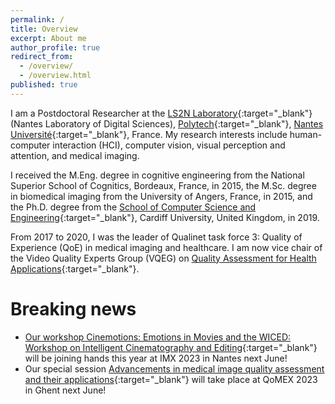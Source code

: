 ```yaml
---
permalink: /
title: Overview
excerpt: About me
author_profile: true
redirect_from:
  - /overview/
  - /overview.html
published: true
---
```

I am a Postdoctoral Researcher at the [LS2N Laboratory](https://www.ls2n.fr/?lang=en){:target="_blank"} (Nantes Laboratory of Digital Sciences), [Polytech](https://polytech.univ-nantes.fr/en){:target="_blank"}, [Nantes Université](https://www.english.univ-nantes.fr/){:target="_blank"}, France. My research interests include human-computer interaction (HCI), computer vision, visual perception and attention, and medical imaging.

I received the M.Eng. degree in cognitive engineering from the National Superior School of Cognitics, Bordeaux, France, in 2015, the M.Sc. degree in biomedical imaging from the University of Angers, France, in 2015, and the Ph.D. degree from the [School of Computer Science and Engineering](https://www.cardiff.ac.uk/computer-science){:target="_blank"}, Cardiff University, United Kingdom, in 2019.

From 2017 to 2020, I was the leader of Qualinet task force 3: Quality of Experience (QoE) in medical imaging and healthcare. I am now vice chair of the Video Quality Experts Group (VQEG) on [Quality Assessment for Health Applications](https://www.its.bldrdoc.gov/vqeg/projects/quality-assessment-for-health-applications-qah.aspx){:target="_blank"}.


Breaking news
======

* [Our workshop Cinemotions: Emotions in Movies and the WICED: Workshop on Intelligent Cinematography and Editing](https://project.inria.fr/wicedxcinemotions2023/){:target="_blank"} will be joining hands this year at IMX 2023 in Nantes next June!
* Our special session [Advancements in medical image quality assessment and their applications](https://sites.google.com/view/qomex2023/authors/accepted-special-sessions/ss1){:target="_blank"} will take place at QoMEX 2023 in Ghent next June!
